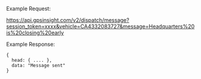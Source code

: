 Example Request:

https://api.gpsinsight.com/v2/dispatch/message?session_token=xxxx&vehicle=CA4332083727&message=Headquarters%20is%20closing%20early

Example Response:

    {
      head: { .... },
      data: "Message sent"
    }
